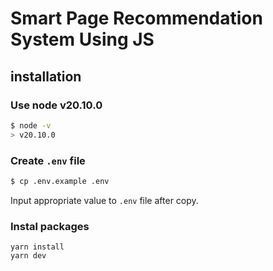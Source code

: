 # Smart Page Recommendation System Using JS

## installation

### Use node v20.10.0

```sh
$ node -v
> v20.10.0
```

### Create `.env` file

```sh
$ cp .env.example .env
```

Input appropriate value to `.env` file after copy.

### Instal packages

```
yarn install
yarn dev
```
